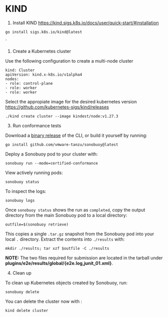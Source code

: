 # KIND

1. Install KIND https://kind.sigs.k8s.io/docs/user/quick-start/#installation

```
go install sigs.k8s.io/kind@latest
```
`
1. Create a Kubernetes cluster

Use the following configuration to create a multi-node cluster

```
kind: Cluster
apiVersion: kind.x-k8s.io/v1alpha4
nodes:
- role: control-plane
- role: worker
- role: worker
```

Select the appropiate image for the desired kubernetes version https://github.com/kubernetes-sigs/kind/releases

```
./kind create cluster --image kindest/node:v1.27.3
```

3. Run conformance tests

Download a [binary release](https://github.com/vmware-tanzu/sonobuoy/releases) of the CLI, or build it yourself by running:

```
go install github.com/vmware-tanzu/sonobuoy@latest
```

Deploy a Sonobuoy pod to your cluster with:

```
sonobuoy run --mode=certified-conformance
```

View actively running pods:

```
sonobuoy status
```

To inspect the logs:

```
sonobuoy logs
```

Once `sonobuoy status` shows the run as `completed`, copy the output directory from the main Sonobuoy pod to a local directory:

```
outfile=$(sonobuoy retrieve)
```

This copies a single `.tar.gz` snapshot from the Sonobuoy pod into your local
`.` directory. Extract the contents into `./results` with:

```
mkdir ./results; tar xzf $outfile -C ./results
```

**NOTE:** The two files required for submission are located in the tarball under **plugins/e2e/results/global/{e2e.log,junit_01.xml}**.


4. Clean up

To clean up Kubernetes objects created by Sonobuoy, run:

```
sonobuoy delete
```

You can delete the cluster now with :

```
kind delete cluster
```
